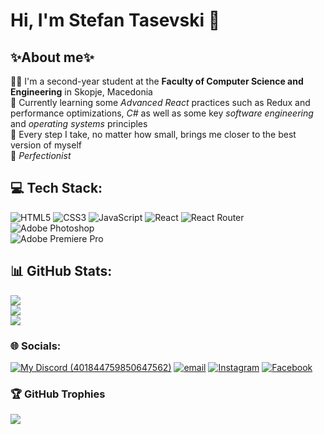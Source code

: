 # Hi, I'm Stefan Tasevski 👋

## ✨About me✨

👨‍🎓 I'm a second-year student at the **Faculty of Computer Science and Engineering** in Skopje, Macedonia <br/>
📕 Currently learning some *Advanced React* practices such as Redux and performance optimizations, *C#* as well as some key *software engineering* and *operating systems* principles <br/>
🌳 Every step I take, no matter how small, brings me closer to the best version of myself <br/>
💎 *Perfectionist* <br/>

<!--Stats-->
<!-- ![Anurag's GitHub stats](https://github-readme-stats.vercel.app/api?username=TaseZmaj&show_icons=true&theme=tokyonight&hide=stars)-->

## 💻 Tech Stack:
![HTML5](https://img.shields.io/badge/html5-%23E34F26.svg?style=for-the-badge&logo=html5&logoColor=white) 
![CSS3](https://img.shields.io/badge/css3-%231572B6.svg?style=for-the-badge&logo=css3&logoColor=white) 
![JavaScript](https://img.shields.io/badge/javascript-%23323330.svg?style=for-the-badge&logo=javascript&logoColor=%23F7DF1E) 
![React](https://img.shields.io/badge/react-%2320232a.svg?style=for-the-badge&logo=react&logoColor=%2361DAFB) 
![React Router](https://img.shields.io/badge/React_Router-CA4245?style=for-the-badge&logo=react-router&logoColor=white) 
![Adobe Photoshop](https://img.shields.io/badge/adobe%20photoshop-%2331A8FF.svg?style=for-the-badge&logo=adobe%20photoshop&logoColor=white)    
![Adobe Premiere Pro](https://img.shields.io/badge/Adobe%20Premiere%20Pro-9999FF.svg?style=for-the-badge&logo=Adobe%20Premiere%20Pro&logoColor=white)

## 📊 GitHub Stats:
<!--<div style="display:flex;">-->
![](https://github-readme-streak-stats.herokuapp.com/?user=TaseZmaj&theme=tokyonight&hide_border=false)<br/>
![](https://github-readme-stats.vercel.app/api?username=TaseZmaj&theme=tokyonight&hide_border=false&include_all_commits=true&count_private=true&hide=stars)<br/>
![](https://github-readme-stats.vercel.app/api/top-langs/?username=TaseZmaj&theme=tokyonight&hide_border=false&include_all_commits=true&count_private=true&layout=compact)
<!--</div>-->


### 🌐 Socials:

[![My Discord (401844759850647562)](https://img.shields.io/badge/My-Discord-%235865F2.svg)](https://discord.com/users/401844759850647562)
[![email](https://img.shields.io/badge/Email-D14836?logo=gmail&logoColor=white)](mailto:stefan.tasevski.2@students.finki.ukim.mk) 
[![Instagram](https://img.shields.io/badge/Instagram-%23E4405F.svg?logo=Instagram&logoColor=white)](https://instagram.com/stefantasevski) 
[![Facebook](https://img.shields.io/badge/Facebook-%231877F2.svg?logo=Facebook&logoColor=white)](https://facebook.com/profile.php?id=100008392487185) 

### 🏆 GitHub Trophies
![](https://github-profile-trophy.vercel.app/?username=TaseZmaj&theme=tokyonight&no-frame=false&no-bg=false&margin-w=4)

<!-- Proudly created with GPRM ( https://gprm.itsvg.in ) -->
